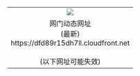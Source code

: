 ﻿<table>
  <tr></tr>
  <tr><td colspan=2 align=center><img src="https://dfd89r15dh7ll.cloudfront.net/Up/oGate.jpg" /></td></tr>
  <tr><td colspan=2 align=center>网门动态网址<br/>(最新)
<br>https://dfd89r15dh7ll.cloudfront.net
<br/><br/>(以下网址可能失效)
    </td>
  </tr>
</table>
